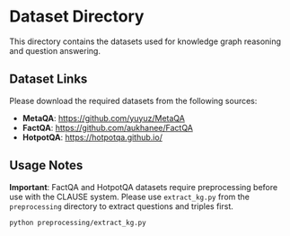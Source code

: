 # Dataset Directory

This directory contains the datasets used for knowledge graph reasoning and question answering.

## Dataset Links

Please download the required datasets from the following sources:

- **MetaQA**: https://github.com/yuyuz/MetaQA
- **FactQA**: https://github.com/aukhanee/FactQA
- **HotpotQA**: https://hotpotqa.github.io/

## Usage Notes

**Important**: FactQA and HotpotQA datasets require preprocessing before use with the CLAUSE system. Please use `extract_kg.py` from the `preprocessing` directory to extract questions and triples first.

```bash
python preprocessing/extract_kg.py
```
